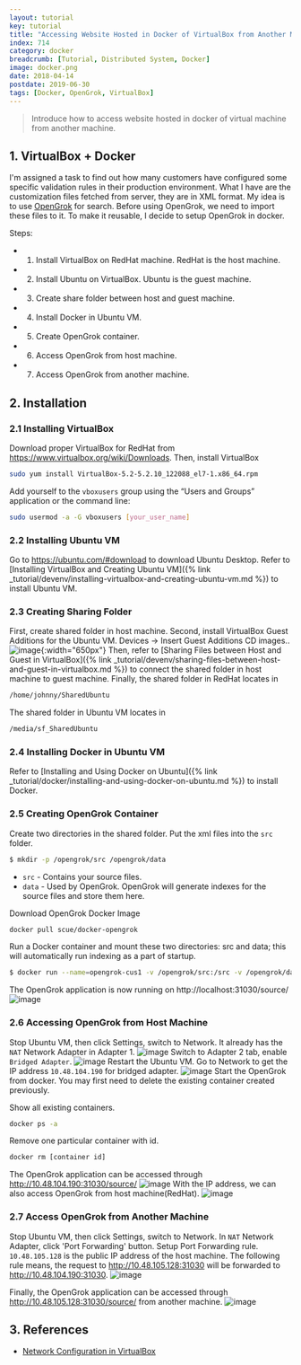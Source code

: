 ```yaml
---
layout: tutorial
key: tutorial
title: "Accessing Website Hosted in Docker of VirtualBox from Another Machine"
index: 714
category: docker
breadcrumb: [Tutorial, Distributed System, Docker]
image: docker.png
date: 2018-04-14
postdate: 2019-06-30
tags: [Docker, OpenGrok, VirtualBox]
---
```


> Introduce how to access website hosted in docker of virtual machine from another machine.

## 1. VirtualBox + Docker
I'm assigned a task to find out how many customers have configured some specific validation rules in their production environment. What I have are the customization files fetched from server, they are in XML format. My idea is to use [OpenGrok](https://oracle.github.io/opengrok/) for search. Before using OpenGrok, we need to import these files to it. To make it reusable, I decide to setup OpenGrok in docker.

Steps:
* 1) Install VirtualBox on RedHat machine. RedHat is the host machine.
* 2) Install Ubuntu on VirtualBox. Ubuntu is the guest machine.
* 3) Create share folder between host and guest machine.
* 4) Install Docker in Ubuntu VM.
* 5) Create OpenGrok container.
* 6) Access OpenGrok from host machine.
* 7) Access OpenGrok from another machine.

## 2. Installation
### 2.1 Installing VirtualBox
Download proper VirtualBox for RedHat from https://www.virtualbox.org/wiki/Downloads. Then, install VirtualBox
```sh
sudo yum install VirtualBox-5.2-5.2.10_122088_el7-1.x86_64.rpm
```
Add yourself to the `vboxusers` group using the “Users and Groups” application or the command line:
```sh
sudo usermod -a -G vboxusers [your_user_name]
```
### 2.2 Installing Ubuntu VM
Go to https://ubuntu.com/#download to download Ubuntu Desktop. Refer to [Installing VirtualBox and Creating Ubuntu VM]({% link _tutorial/devenv/installing-virtualbox-and-creating-ubuntu-vm.md %}) to install Ubuntu VM.
### 2.3 Creating Sharing Folder
First, create shared folder in host machine. Second, install VirtualBox Guest Additions for the Ubuntu VM. Devices -> Insert Guest Additions CD images..
![image](/public/images/devops/714/guest_additions.png){:width="650px"}
Then, refer to [Sharing Files between Host and Guest in VirtualBox]({% link _tutorial/devenv/sharing-files-between-host-and-guest-in-virtualbox.md %}) to connect the shared folder in host machine to guest machine.
Finally, the shared folder in RedHat locates in
```sh
/home/johnny/SharedUbuntu
```
The shared folder in Ubuntu VM locates in
```sh
/media/sf_SharedUbuntu
```
### 2.4 Installing Docker in Ubuntu VM
Refer to [Installing and Using Docker on Ubuntu]({% link _tutorial/docker/installing-and-using-docker-on-ubuntu.md %}) to install Docker.
### 2.5 Creating OpenGrok Container
Create two directories in the shared folder. Put the xml files into the `src` folder.
```sh
$ mkdir -p /opengrok/src /opengrok/data
```
* `src` - Contains your source files.
* `data` - Used by OpenGrok. OpenGrok will generate indexes for the source files and store them here.

Download OpenGrok Docker Image
```sh
docker pull scue/docker-opengrok
```
Run a Docker container and mount these two directories: src and data; this will automatically run indexing as a part of startup.
```sh
$ docker run --name=opengrok-cus1 -v /opengrok/src:/src -v /opengrok/data:/data -p 31030:8080 scue/docker-opengrok
```
The OpenGrok application is now running on http://localhost:31030/source/
![image](/public/images/devops/714/access_localhost.png)
### 2.6 Accessing OpenGrok from Host Machine
Stop Ubuntu VM, then click Settings, switch to Network. It already has the `NAT` Network Adapter in Adapter 1.
![image](/public/images/devops/714/nat.png)
Switch to Adapter 2 tab, enable `Bridged Adapter`.
![image](/public/images/devops/714/bridged.png)
Restart the Ubuntu VM. Go to Network to get the IP address `10.48.104.190` for bridged adapter.
![image](/public/images/devops/714/bridged_ip.png)
Start the OpenGrok from docker. You may first need to delete the existing container created previously.

Show all existing containers.
```sh
docker ps -a
```
Remove one particular container with id.
```sh
docker rm [container id]
```
The OpenGrok application can be accessed through http://10.48.104.190:31030/source/
![image](/public/images/devops/714/access_bridged.png)
With the IP address, we can also access OpenGrok from host machine(RedHat).
![image](/public/images/devops/714/access_host.png)

### 2.7 Access OpenGrok from Another Machine
Stop Ubuntu VM, then click Settings, switch to Network. In `NAT` Network Adapter, click 'Port Forwarding' button. Setup Port Forwarding rule. `10.48.105.128` is the public IP address of the host machine. The following rule means, the request to http://10.48.105.128:31030 will be forwarded to http://10.48.104.190:31030.
![image](/public/images/devops/714/port_forwarding.png)

Finally, the OpenGrok application can be accessed through http://10.48.105.128:31030/source/ from another machine.
![image](/public/images/devops/714/access_mac.png)

## 3. References
* [Network Configuration in VirtualBox](https://www.thomas-krenn.com/en/wiki/Network_Configuration_in_VirtualBox)
